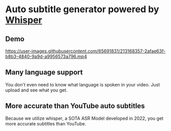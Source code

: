 # Auto subtitle generator powered by [Whisper](https://github.com/openai/whisper)


## Demo
https://user-images.githubusercontent.com/65691831/213168357-2afae63f-b8b3-4840-9a9d-a9956573a796.mp4

## Many language support
You don't even need to know what language is spoken in your video. Just upload and see what you get.

## More accurate than YouTube auto subtitles
Because we utilize whisper, a SOTA ASR Model developed in 2022, you get more accurate subtitles than YouTube.
